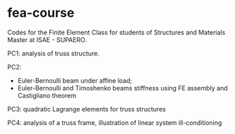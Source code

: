 # fea-course
Codes for the Finite Element Class for students of Structures and Materials Master at ISAE - SUPAERO.

PC1: analysis of truss structure.

PC2: 
 + Euler-Bernoulli beam under affine load;
 + Euler-Bernoulli and Timoshenko beams stiffness using FE assembly and Castigliano theorem

PC3: quadratic Lagrange elements for truss structures

PC4: analysis of a truss frame, illustration of linear system ill-conditioning
